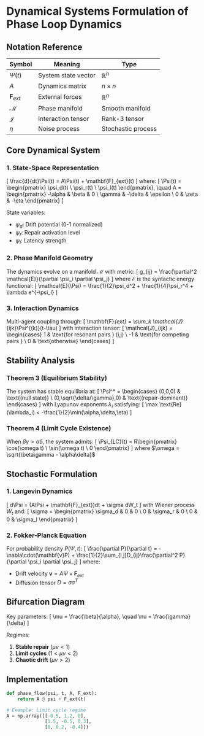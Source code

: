 # Dynamical Systems Formulation of Phase Loop Dynamics

## Notation Reference
Symbol | Meaning | Type
---|---|---
$\Psi(t)$ | System state vector | $\mathbb{R}^n$ 
$A$ | Dynamics matrix | $n \times n$ 
$\mathbf{F}_{ext}$ | External forces | $\mathbb{R}^n$
$\mathcal{M}$ | Phase manifold | Smooth manifold
$\mathcal{J}$ | Interaction tensor | Rank-3 tensor
$\eta$ | Noise process | Stochastic process

## Core Dynamical System

### 1. State-Space Representation
\[
\frac{d}{dt}\Psi(t) = A\Psi(t) + \mathbf{F}_{ext}(t)
\]
where:
\[
\Psi(t) = \begin{pmatrix}
\psi_d(t) \\ \psi_r(t) \\ \psi_l(t)
\end{pmatrix}, \quad
A = \begin{pmatrix}
-\alpha & \beta & 0 \\
\gamma & -\delta & \epsilon \\
0 & \zeta & -\eta
\end{pmatrix}
\]

State variables:
- $\psi_d$: Drift potential (0-1 normalized)
- $\psi_r$: Repair activation level
- $\psi_l$: Latency strength

### 2. Phase Manifold Geometry
The dynamics evolve on a manifold $\mathcal{M}$ with metric:
\[
g_{ij} = \frac{\partial^2 \mathcal{E}}{\partial \psi_i \partial \psi_j}
\]
where $\mathcal{E}$ is the syntactic energy functional:
\[
\mathcal{E}(\Psi) = \frac{1}{2}\psi_d^2 + \frac{1}{4}\psi_r^4 + \lambda e^{-\psi_l}
\]

### 3. Interaction Dynamics
Multi-agent coupling through:
\[
\mathbf{F}_{ext} = \sum_k \mathcal{J}_{ijk}\Psi^{(k)}(t-\tau)
\]
with interaction tensor:
\[
\mathcal{J}_{ijk} = \begin{cases}
1 & \text{for resonant pairs } (i,j) \\
-1 & \text{for competing pairs } \\
0 & \text{otherwise}
\end{cases}
\]

## Stability Analysis

### Theorem 3 (Equilibrium Stability)
The system has stable equilibria at:
\[
\Psi^* = \begin{cases}
(0,0,0) & \text{(null state)} \\
(0,\sqrt{\delta/\gamma},0) & \text{(repair-dominant)}
\end{cases}
\]
with Lyapunov exponents $\lambda_i$ satisfying:
\[
\max \text{Re}(\lambda_i) < -\frac{1}{2}\min(\alpha,\delta,\eta)
\]

### Theorem 4 (Limit Cycle Existence)
When $\beta\gamma > \alpha\delta$, the system admits:
\[
\Psi_{LC}(t) = R\begin{pmatrix}
\cos(\omega t) \\
\sin(\omega t) \\
0
\end{pmatrix}
\]
where $\omega = \sqrt{\beta\gamma - \alpha\delta}$

## Stochastic Formulation

### 1. Langevin Dynamics
\[
d\Psi = (A\Psi + \mathbf{F}_{ext})dt + \sigma dW_t
\]
with Wiener process $W_t$ and:
\[
\sigma = \begin{pmatrix}
\sigma_d & 0 & 0 \\
0 & \sigma_r & 0 \\
0 & 0 & \sigma_l
\end{pmatrix}
\]

### 2. Fokker-Planck Equation
For probability density $P(\Psi,t)$:
\[
\frac{\partial P}{\partial t} = -\nabla\cdot(\mathbf{v}P) + \frac{1}{2}\sum_{i,j}D_{ij}\frac{\partial^2 P}{\partial \psi_i \partial \psi_j}
\]
where:
- Drift velocity $\mathbf{v} = A\Psi + \mathbf{F}_{ext}$
- Diffusion tensor $D = \sigma\sigma^T$

## Bifurcation Diagram
Key parameters:
\[
\mu = \frac{\beta}{\alpha}, \quad \nu = \frac{\gamma}{\delta}
\]

Regimes:
1. **Stable repair** ($\mu\nu < 1$)
2. **Limit cycles** ($1 < \mu\nu < 2$)
3. **Chaotic drift** ($\mu\nu > 2$)

## Implementation
```python
def phase_flow(psi, t, A, F_ext):
    return A @ psi + F_ext(t)

# Example: Limit cycle regime
A = np.array([[-0.5, 1.2, 0],
              [1.5, -0.5, 0.3],
              [0, 0.2, -0.4]])
